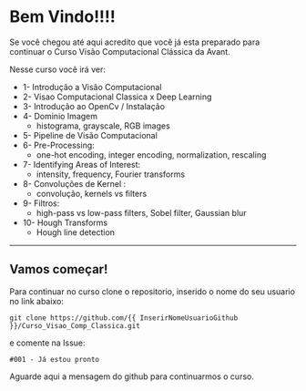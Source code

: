 # Bem Vindo!!!!

Se você chegou até aqui acredito que você já esta preparado para continuar o Curso Visão Computacional Clássica da Avant.

Nesse curso você irá ver:

- 1- Introdução a Visão Computacional
- 2- Visao Computacional Classica x Deep Learning
- 3- Introdução ao OpenCv / Instalação
- 4- Dominio Imagem
  - histograma, grayscale, RGB images
- 5- Pipeline de Visão Computacional
- 6- Pre-Processing:
  - one-hot encoding, integer encoding, normalization, rescaling
- 7- Identifying Areas of Interest:
  - intensity, frequency, Fourier transforms
- 8- Convoluções de Kernel :
  - convolução, kernels vs filters
- 9- Filtros:
  - high-pass vs low-pass filters, Sobel filter, Gaussian blur
- 10- Hough Transforms
  - Hough line detection

---

## Vamos começar!

Para continuar no curso clone o repositorio, inserido o nome do seu usuario no link abaixo:

`git clone https://github.com/{{ InserirNomeUsuarioGithub }}/Curso_Visao_Comp_Classica.git`

e comente na Issue:

`#001 - Já estou pronto`

Aguarde aqui a mensagem do github para continuarmos o curso.
